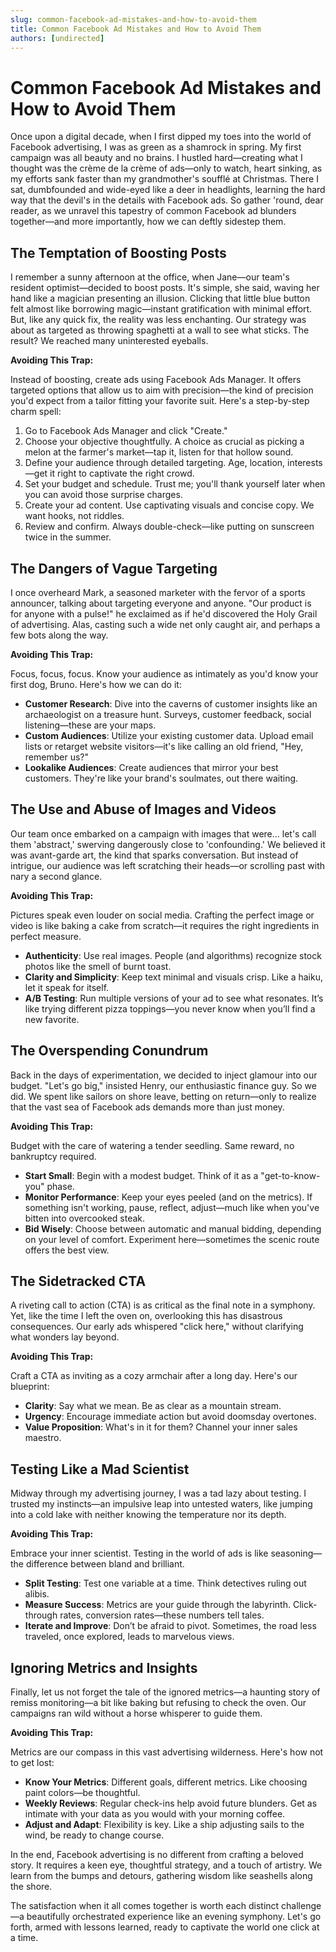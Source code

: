 ```yaml
---
slug: common-facebook-ad-mistakes-and-how-to-avoid-them
title: Common Facebook Ad Mistakes and How to Avoid Them
authors: [undirected]
---
```



# Common Facebook Ad Mistakes and How to Avoid Them

Once upon a digital decade, when I first dipped my toes into the world of Facebook advertising, I was as green as a shamrock in spring. My first campaign was all beauty and no brains. I hustled hard—creating what I thought was the crème de la crème of ads—only to watch, heart sinking, as my efforts sank faster than my grandmother's soufflé at Christmas. There I sat, dumbfounded and wide-eyed like a deer in headlights, learning the hard way that the devil's in the details with Facebook ads. So gather 'round, dear reader, as we unravel this tapestry of common Facebook ad blunders together—and more importantly, how we can deftly sidestep them.

## The Temptation of Boosting Posts

I remember a sunny afternoon at the office, when Jane—our team's resident optimist—decided to boost posts. It's simple, she said, waving her hand like a magician presenting an illusion. Clicking that little blue button felt almost like borrowing magic—instant gratification with minimal effort. But, like any quick fix, the reality was less enchanting. Our strategy was about as targeted as throwing spaghetti at a wall to see what sticks. The result? We reached many uninterested eyeballs. 

**Avoiding This Trap:** 

Instead of boosting, create ads using Facebook Ads Manager. It offers targeted options that allow us to aim with precision—the kind of precision you'd expect from a tailor fitting your favorite suit. Here's a step-by-step charm spell:

1. Go to Facebook Ads Manager and click "Create."
2. Choose your objective thoughtfully. A choice as crucial as picking a melon at the farmer's market—tap it, listen for that hollow sound.
3. Define your audience through detailed targeting. Age, location, interests—get it right to captivate the right crowd.
4. Set your budget and schedule. Trust me; you'll thank yourself later when you can avoid those surprise charges.
5. Create your ad content. Use captivating visuals and concise copy. We want hooks, not riddles.
6. Review and confirm. Always double-check—like putting on sunscreen twice in the summer.

## The Dangers of Vague Targeting

I once overheard Mark, a seasoned marketer with the fervor of a sports announcer, talking about targeting everyone and anyone. "Our product is for anyone with a pulse!" he exclaimed as if he'd discovered the Holy Grail of advertising. Alas, casting such a wide net only caught air, and perhaps a few bots along the way.

**Avoiding This Trap:**

Focus, focus, focus. Know your audience as intimately as you'd know your first dog, Bruno. Here's how we can do it:

- **Customer Research**: Dive into the caverns of customer insights like an archaeologist on a treasure hunt. Surveys, customer feedback, social listening—these are your maps.
- **Custom Audiences**: Utilize your existing customer data. Upload email lists or retarget website visitors—it's like calling an old friend, "Hey, remember us?"
- **Lookalike Audiences**: Create audiences that mirror your best customers. They're like your brand's soulmates, out there waiting.

## The Use and Abuse of Images and Videos

Our team once embarked on a campaign with images that were... let's call them 'abstract,' swerving dangerously close to 'confounding.' We believed it was avant-garde art, the kind that sparks conversation. But instead of intrigue, our audience was left scratching their heads—or scrolling past with nary a second glance. 

**Avoiding This Trap:**

Pictures speak even louder on social media. Crafting the perfect image or video is like baking a cake from scratch—it requires the right ingredients in perfect measure.

- **Authenticity**: Use real images. People (and algorithms) recognize stock photos like the smell of burnt toast.
- **Clarity and Simplicity**: Keep text minimal and visuals crisp. Like a haiku, let it speak for itself.
- **A/B Testing**: Run multiple versions of your ad to see what resonates. It’s like trying different pizza toppings—you never know when you’ll find a new favorite.

## The Overspending Conundrum

Back in the days of experimentation, we decided to inject glamour into our budget. "Let's go big," insisted Henry, our enthusiastic finance guy. So we did. We spent like sailors on shore leave, betting on return—only to realize that the vast sea of Facebook ads demands more than just money. 

**Avoiding This Trap:**

Budget with the care of watering a tender seedling. Same reward, no bankruptcy required.

- **Start Small**: Begin with a modest budget. Think of it as a "get-to-know-you" phase.
- **Monitor Performance**: Keep your eyes peeled (and on the metrics). If something isn't working, pause, reflect, adjust—much like when you've bitten into overcooked steak.
- **Bid Wisely**: Choose between automatic and manual bidding, depending on your level of comfort. Experiment here—sometimes the scenic route offers the best view.

## The Sidetracked CTA

A riveting call to action (CTA) is as critical as the final note in a symphony. Yet, like the time I left the oven on, overlooking this has disastrous consequences. Our early ads whispered "click here," without clarifying what wonders lay beyond.

**Avoiding This Trap:**

Craft a CTA as inviting as a cozy armchair after a long day. Here's our blueprint:

- **Clarity**: Say what we mean. Be as clear as a mountain stream.
- **Urgency**: Encourage immediate action but avoid doomsday overtones.
- **Value Proposition**: What's in it for them? Channel your inner sales maestro.

## Testing Like a Mad Scientist

Midway through my advertising journey, I was a tad lazy about testing. I trusted my instincts—an impulsive leap into untested waters, like jumping into a cold lake with neither knowing the temperature nor its depth. 

**Avoiding This Trap:**

Embrace your inner scientist. Testing in the world of ads is like seasoning—the difference between bland and brilliant.

- **Split Testing**: Test one variable at a time. Think detectives ruling out alibis.
- **Measure Success**: Metrics are your guide through the labyrinth. Click-through rates, conversion rates—these numbers tell tales.
- **Iterate and Improve**: Don’t be afraid to pivot. Sometimes, the road less traveled, once explored, leads to marvelous views.

## Ignoring Metrics and Insights

Finally, let us not forget the tale of the ignored metrics—a haunting story of remiss monitoring—a bit like baking but refusing to check the oven. Our campaigns ran wild without a horse whisperer to guide them.

**Avoiding This Trap:**

Metrics are our compass in this vast advertising wilderness. Here's how not to get lost:

- **Know Your Metrics**: Different goals, different metrics. Like choosing paint colors—be thoughtful.
- **Weekly Reviews**: Regular check-ins help avoid future blunders. Get as intimate with your data as you would with your morning coffee.
- **Adjust and Adapt**: Flexibility is key. Like a ship adjusting sails to the wind, be ready to change course.

In the end, Facebook advertising is no different from crafting a beloved story. It requires a keen eye, thoughtful strategy, and a touch of artistry. We learn from the bumps and detours, gathering wisdom like seashells along the shore.

The satisfaction when it all comes together is worth each distinct challenge—a beautifully orchestrated experience like an evening symphony. Let's go forth, armed with lessons learned, ready to captivate the world one click at a time.